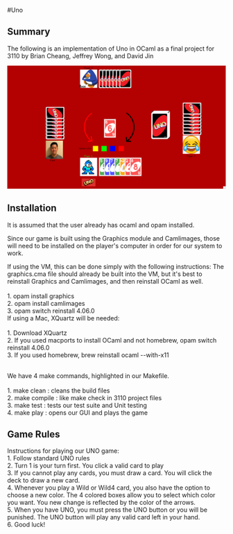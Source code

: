 #Uno

## Summary
The following is an implementation of Uno in OCaml as a final project for 3110 by Brian Cheang, Jeffrey Wong, and David Jin

![](screenshot.png)

## Installation
It is assumed that the user already has ocaml and opam installed.

Since our game is built using the Graphics module and Camlimages, those will need to be installed
on the player's computer in order for our system to work.

If using the VM, this can be done simply with the following instructions:
The graphics.cma file should already be built into the VM, but it's best to reinstall Graphics and
Camlimages, and then reinstall OCaml as well.  
<br />
	1. opam install graphics
<br />
	2. opam install camlimages
<br />
	3. opam switch reinstall 4.06.0
<br />
If using a Mac, XQuartz will be needed:  
<br />
	1. Download XQuartz
<br />
	2. If you used macports to install OCaml and not homebrew, opam switch reinstall 4.06.0
<br />
	3. If you used homebrew, brew reinstall ocaml --with-x11
<br />
<br />

We have 4 make commands, highlighted in our Makefile.  
<br />
	1. make clean	: cleans the build files
<br />
	2. make compile	: like make check in 3110 project files
<br />
	3. make test 	: tests our test suite and Unit testing
<br />
	4. make play 	: opens our GUI and plays the game

## Game Rules
Instructions for playing our UNO game:  
	1. Follow standard UNO rules  
	2. Turn 1 is your turn first. You click a valid card to play  
	3. If you cannot play any cards, you must draw a card. You will click the deck to draw a new card.  
	4. Whenever you play a Wild or Wild4 card, you also have the option to choose a new color. The
	   4 colored boxes allow you to select which color you want. You new change is reflected by the color
	   of the arrows.  
	5. When you have UNO, you must press the UNO button or you will be punished. The UNO button will play
	   any valid card left in your hand.  
	6. Good luck!  
